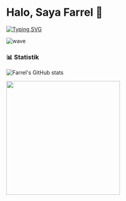# Halo, Saya Farrel 👋

[![Typing SVG](https://readme-typing-svg.herokuapp.com?size=25&duration=4000&color=00FFB3&center=true&vCenter=true&lines=Halo,+Saya+Farrel!;Selamat+Datang+di+Profil+GitHub+saya)](https://git.io/typing-svg)

![wave](https://capsule-render.vercel.app/api?type=waving&color=gradient&height=150&section=header)

### 📊 Statistik
![Farrel's GitHub stats](https://github-readme-stats.vercel.app/api?username=Henalvaro19&show_icons=true&theme=radical)

<img src="https://media.giphy.com/media/xT9IgzoKnwFNmISR8I/giphy.gif" width="300"/>
